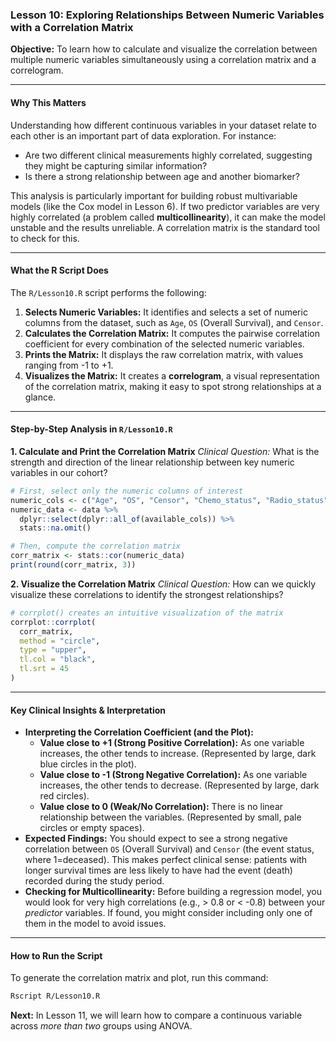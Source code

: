 ### Lesson 10: Exploring Relationships Between Numeric Variables with a Correlation Matrix

**Objective:** To learn how to calculate and visualize the correlation between multiple numeric variables simultaneously using a correlation matrix and a correlogram.

---

#### **Why This Matters**

Understanding how different continuous variables in your dataset relate to each other is an important part of data exploration. For instance:

*   Are two different clinical measurements highly correlated, suggesting they might be capturing similar information?
*   Is there a strong relationship between age and another biomarker?

This analysis is particularly important for building robust multivariable models (like the Cox model in Lesson 6). If two predictor variables are very highly correlated (a problem called **multicollinearity**), it can make the model unstable and the results unreliable. A correlation matrix is the standard tool to check for this.

---

#### **What the R Script Does**

The `R/Lesson10.R` script performs the following:

1.  **Selects Numeric Variables:** It identifies and selects a set of numeric columns from the dataset, such as `Age`, `OS` (Overall Survival), and `Censor`.
2.  **Calculates the Correlation Matrix:** It computes the pairwise correlation coefficient for every combination of the selected numeric variables.
3.  **Prints the Matrix:** It displays the raw correlation matrix, with values ranging from -1 to +1.
4.  **Visualizes the Matrix:** It creates a **correlogram**, a visual representation of the correlation matrix, making it easy to spot strong relationships at a glance.

---

#### **Step-by-Step Analysis in `R/Lesson10.R`**

**1. Calculate and Print the Correlation Matrix**
*Clinical Question:* What is the strength and direction of the linear relationship between key numeric variables in our cohort?
```r
# First, select only the numeric columns of interest
numeric_cols <- c("Age", "OS", "Censor", "Chemo_status", "Radio_status")
numeric_data <- data %>%
  dplyr::select(dplyr::all_of(available_cols)) %>%
  stats::na.omit()

# Then, compute the correlation matrix
corr_matrix <- stats::cor(numeric_data)
print(round(corr_matrix, 3))
```

**2. Visualize the Correlation Matrix**
*Clinical Question:* How can we quickly visualize these correlations to identify the strongest relationships?
```r
# corrplot() creates an intuitive visualization of the matrix
corrplot::corrplot(
  corr_matrix,
  method = "circle",
  type = "upper",
  tl.col = "black",
  tl.srt = 45
)
```

---

#### **Key Clinical Insights & Interpretation**

*   **Interpreting the Correlation Coefficient (and the Plot):**
    *   **Value close to +1 (Strong Positive Correlation):** As one variable increases, the other tends to increase. (Represented by large, dark blue circles in the plot).
    *   **Value close to -1 (Strong Negative Correlation):** As one variable increases, the other tends to decrease. (Represented by large, dark red circles).
    *   **Value close to 0 (Weak/No Correlation):** There is no linear relationship between the variables. (Represented by small, pale circles or empty spaces).
*   **Expected Findings:** You should expect to see a strong negative correlation between `OS` (Overall Survival) and `Censor` (the event status, where 1=deceased). This makes perfect clinical sense: patients with longer survival times are less likely to have had the event (death) recorded during the study period.
*   **Checking for Multicollinearity:** Before building a regression model, you would look for very high correlations (e.g., > 0.8 or < -0.8) between your *predictor* variables. If found, you might consider including only one of them in the model to avoid issues.

---

#### **How to Run the Script**

To generate the correlation matrix and plot, run this command:

```bash
Rscript R/Lesson10.R
```

**Next:** In Lesson 11, we will learn how to compare a continuous variable across *more than two* groups using ANOVA.


